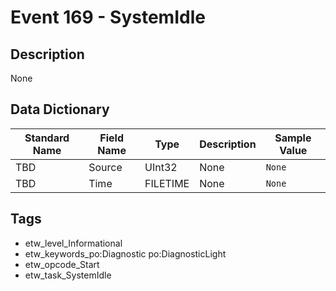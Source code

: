 # Event 169 - SystemIdle

## Description
None

## Data Dictionary
|Standard Name|Field Name|Type|Description|Sample Value|
|---|---|---|---|---|
|TBD|Source|UInt32|None|`None`|
|TBD|Time|FILETIME|None|`None`|

## Tags
* etw_level_Informational
* etw_keywords_po:Diagnostic po:DiagnosticLight
* etw_opcode_Start
* etw_task_SystemIdle